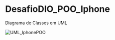 # DesafioDIO_POO_Iphone

Diagrama de Classes em UML

![UML_IphonePOO](https://user-images.githubusercontent.com/86835262/206921133-5ae573a1-a3af-43df-9b15-7b8eed1edd9e.png)
